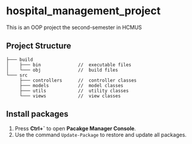 # hospital_management_project
This is an OOP project the second-semester in HCMUS

## Project Structure

```
├─── build
│    ├─── bin              //  executable files
│    └─── obj              //  build files        
└─── src
     ├─── controllers      //  controller classes
     ├─── models           //  model classes
     ├─── utils            //  utility classes
     └─── views            //  view classes
```

## Install packages

1. Press **Ctrl+`** to open **Pacakge Manager Console**.
1. Use the command `Update-Package` to restore and update all packages.
